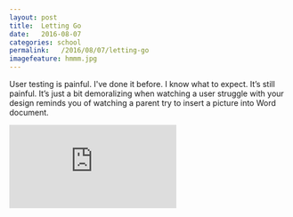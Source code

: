 ```yaml
---
layout: post
title:  Letting Go
date:   2016-08-07
categories: school
permalink:   /2016/08/07/letting-go
imagefeature: hmmm.jpg
---
```

User testing is painful. I've done it before. I know what to expect. It’s still painful. It’s just a bit demoralizing when watching a user struggle with your design reminds you of watching a parent try to insert a picture into Word document.



<iframe src="https://www.youtube.com/embed/1tFDsL_mwBY" frameborder="0" allowfullscreen></iframe>
